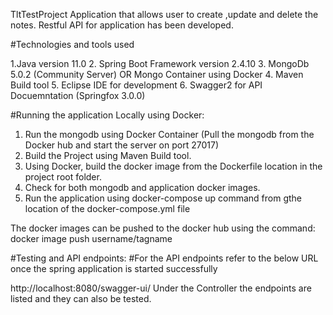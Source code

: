 TltTestProject
Application that allows user to create ,update and delete the notes. Restful API for application has been developed.

#Technologies and tools used

1.Java version 11.0 
2. Spring Boot Framework version 2.4.10
3. MongoDb 5.0.2 (Community Server) OR Mongo Container using Docker 
4. Maven Build tool
5. Eclipse IDE for development
6. Swagger2 for API Docuemntation (Springfox 3.0.0)

#Running the application Locally using Docker:
1. Run the mongodb using Docker Container (Pull the mongodb from the Docker hub and start the server on port 27017)
2. Build the Project using Maven Build tool.
3. Using Docker, build the docker image from the Dockerfile location in the project root folder.
4. Check for both mongodb and application docker images.
5. Run the application using docker-compose up command from gthe location of the docker-compose.yml file

The docker images can be pushed to the docker hub using the command:
docker image push username/tagname

#Testing and API endpoints:
#For the API endpoints refer to the below URL once the spring application is started successfully

http://localhost:8080/swagger-ui/ Under the Controller the endpoints are listed and they can also be tested.


